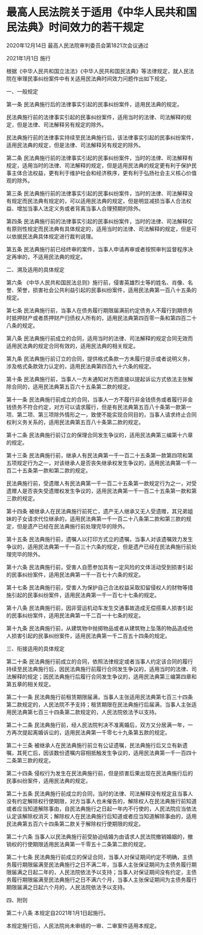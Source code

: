 # 最高人民法院关于适用《中华人民共和国民法典》时间效力的若干规定

2020年12月14日 最高人民法院审判委员会第1821次会议通过

2021年1月1日 施行

<!-- INFO END -->

根据《中华人民共和国立法法》《中华人民共和国民法典》等法律规定，就人民法院在审理民事纠纷案件中有关适用民法典时间效力问题作出如下规定。

一、一般规定

第一条 民法典施行后的法律事实引起的民事纠纷案件，适用民法典的规定。

民法典施行前的法律事实引起的民事纠纷案件，适用当时的法律、司法解释的规定，但是法律、司法解释另有规定的除外。

民法典施行前的法律事实持续至民法典施行后，该法律事实引起的民事纠纷案件，适用民法典的规定，但是法律、司法解释另有规定的除外。

第二条 民法典施行前的法律事实引起的民事纠纷案件，当时的法律、司法解释有规定，适用当时的法律、司法解释的规定，但是适用民法典的规定更有利于保护民事主体合法权益，更有利于维护社会和经济秩序，更有利于弘扬社会主义核心价值观的除外。

第三条 民法典施行前的法律事实引起的民事纠纷案件，当时的法律、司法解释没有规定而民法典有规定的，可以适用民法典的规定，但是明显减损当事人合法权益、增加当事人法定义务或者背离当事人合理预期的除外。

第四条 民法典施行前的法律事实引起的民事纠纷案件，当时的法律、司法解释仅有原则性规定而民法典有具体规定的，适用当时的法律、司法解释的规定，但是可以依据民法典具体规定进行裁判说理。

第五条 民法典施行前已经终审的案件，当事人申请再审或者按照审判监督程序决定再审的，不适用民法典的规定。

二、溯及适用的具体规定

第六条 《中华人民共和国民法总则》施行前，侵害英雄烈士等的姓名、肖像、名誉、荣誉，损害社会公共利益引起的民事纠纷案件，适用民法典第一百八十五条的规定。

第七条 民法典施行前，当事人在债务履行期限届满前约定债务人不履行到期债务时抵押财产或者质押财产归债权人所有的，适用民法典第四百零一条和第四百二十八条的规定。

第八条 民法典施行前成立的合同，适用当时的法律、司法解释的规定合同无效而适用民法典的规定合同有效的，适用民法典的相关规定。

第九条 民法典施行前订立的合同，提供格式条款一方未履行提示或者说明义务，涉及格式条款效力认定的，适用民法典第四百九十六条的规定。

第十条 民法典施行前，当事人一方未通知对方而直接以提起诉讼方式依法主张解除合同的，适用民法典第五百六十五条第二款的规定。

第十一条 民法典施行前成立的合同，当事人一方不履行非金钱债务或者履行非金钱债务不符合约定，对方可以请求履行，但是有民法典第五百八十条第一款第一项、第二项、第三项除外情形之一，致使不能实现合同目的，当事人请求终止合同权利义务关系的，适用民法典第五百八十条第二款的规定。

第十二条 民法典施行前订立的保理合同发生争议的，适用民法典第三编第十六章的规定。

第十三条 民法典施行前，继承人有民法典第一千一百二十五条第一款第四项和第五项规定行为之一，对该继承人是否丧失继承权发生争议的，适用民法典第一千一百二十五条第一款和第二款的规定。

民法典施行前，受遗赠人有民法典第一千一百二十五条第一款规定行为之一，对受遗赠人是否丧失受遗赠权发生争议的，适用民法典第一千一百二十五条第一款和第三款的规定。

第十四条 被继承人在民法典施行前死亡，遗产无人继承又无人受遗赠，其兄弟姐妹的子女请求代位继承的，适用民法典第一千一百二十八条第二款和第三款的规定，但是遗产已经在民法典施行前处理完毕的除外。

第十五条 民法典施行前，遗嘱人以打印方式立的遗嘱，当事人对该遗嘱效力发生争议的，适用民法典第一千一百三十六条的规定，但是遗产已经在民法典施行前处理完毕的除外。

第十六条 民法典施行前，受害人自愿参加具有一定风险的文体活动受到损害引起的民事纠纷案件，适用民法典第一千一百七十六条的规定。

第十七条 民法典施行前，受害人为保护自己合法权益采取扣留侵权人的财物等措施引起的民事纠纷案件，适用民法典第一千一百七十七条的规定。

第十八条 民法典施行前，因非营运机动车发生交通事故造成无偿搭乘人损害引起的民事纠纷案件，适用民法典第一千二百一十七条的规定。

第十九条 民法典施行前，从建筑物中抛掷物品或者从建筑物上坠落的物品造成他人损害引起的民事纠纷案件，适用民法典第一千二百五十四条的规定。

三、衔接适用的具体规定

第二十条 民法典施行前成立的合同，依照法律规定或者当事人约定该合同的履行持续至民法典施行后，因民法典施行前履行合同发生争议的，适用当时的法律、司法解释的规定；因民法典施行后履行合同发生争议的，适用民法典第三编第四章和第五章的相关规定。

第二十一条 民法典施行前租赁期限届满，当事人主张适用民法典第七百三十四条第二款规定的，人民法院不予支持；租赁期限在民法典施行后届满，当事人主张适用民法典第七百三十四条第二款规定的，人民法院依法予以支持。

第二十二条 民法典施行前，经人民法院判决不准离婚后，双方又分居满一年，一方再次提起离婚诉讼的，适用民法典第一千零七十九条第五款的规定。

第二十三条 被继承人在民法典施行前立有公证遗嘱，民法典施行后又立有新遗嘱，其死亡后，因该数份遗嘱内容相抵触发生争议的，适用民法典第一千一百四十二条第三款的规定。

第二十四条 侵权行为发生在民法典施行前，但是损害后果出现在民法典施行后的民事纠纷案件，适用民法典的规定。

第二十五条 民法典施行前成立的合同，当时的法律、司法解释没有规定且当事人没有约定解除权行使期限，对方当事人也未催告的，解除权人在民法典施行前知道或者应当知道解除事由，自民法典施行之日起一年内不行使的，人民法院应当依法认定该解除权消灭；解除权人在民法典施行后知道或者应当知道解除事由的，适用民法典第五百六十四条第二款关于解除权行使期限的规定。

第二十六条 当事人以民法典施行前受胁迫结婚为由请求人民法院撤销婚姻的，撤销权的行使期限适用民法典第一千零五十二条第二款的规定。

第二十七条 民法典施行前成立的保证合同，当事人对保证期间约定不明确，主债务履行期限届满至民法典施行之日不满二年，当事人主张保证期间为主债务履行期限届满之日起二年的，人民法院依法予以支持；当事人对保证期间没有约定，主债务履行期限届满至民法典施行之日不满六个月，当事人主张保证期间为主债务履行期限届满之日起六个月的，人民法院依法予以支持。

四、附则

第二十八条 本规定自2021年1月1日起施行。

本规定施行后，人民法院尚未审结的一审、二审案件适用本规定。